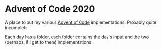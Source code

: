 # Advent of Code 2020
A place to put my various [Advent of Code](https://adventofcode.com/) implementations. Probably quite incomplete.

Each day has a folder, each folder contains the day's input and the two (perhaps, if I get to them) implementations.
